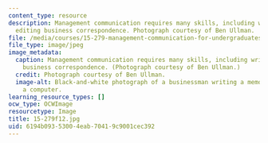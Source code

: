 ```yaml
---
content_type: resource
description: Management communication requires many skills, including writing and
  editing business correspondence. Photograph courtesy of Ben Ullman.
file: /media/courses/15-279-management-communication-for-undergraduates-fall-2012/6194b09353004eab70419c9001cec392_15-279f12.jpg
file_type: image/jpeg
image_metadata:
  caption: Management communication requires many skills, including writing and editing
    business correspondence. (Photograph courtesy of Ben Ullman.)
  credit: Photograph courtesy of Ben Ullman.
  image-alt: Black-and-white photograph of a businessman writing a memo in front of
    a computer.
learning_resource_types: []
ocw_type: OCWImage
resourcetype: Image
title: 15-279f12.jpg
uid: 6194b093-5300-4eab-7041-9c9001cec392
---
```

